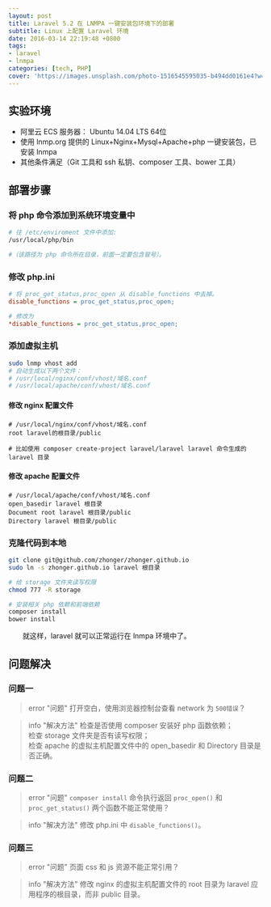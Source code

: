 ```yaml
---
layout: post
title: Laravel 5.2 在 LNMPA 一键安装包环境下的部署
subtitle: Linux 上配置 Laravel 环境
date: 2016-03-14 22:19:48 +0800
tags:
- laravel
- lnmpa
categories: [tech, PHP]
cover: 'https://images.unsplash.com/photo-1516545595035-b494dd0161e4?w=1600&h=900'
---
```


## 实验环境

- 阿里云 ECS 服务器： Ubuntu 14.04 LTS 64位
- 使用 lnmp.org 提供的 Linux+Nginx+Mysql+Apache+php 一键安装包，已安装 lnmpa
- 其他条件满足（Git 工具和 ssh 私钥、composer 工具、bower 工具）

## 部署步骤

### 将 php 命令添加到系统环境变量中

```bash
# 往 /etc/enviroment 文件中添加: 
/usr/local/php/bin

#（该路径为 php 命令所在目录，前面一定要包含冒号）。
```

### 修改 php.ini

```ini
# 将 proc_get_status,proc_open 从 disable_functions 中去掉。
disable_functions = proc_get_status,proc_open;

# 修改为
*disable_functions = proc_get_status,proc_open;
```

### 添加虚拟主机

```bash
sudo lnmp vhost add
# 自动生成以下两个文件：
# /usr/local/nginx/conf/vhost/域名.conf
# /usr/local/apache/conf/vhost/域名.conf
```

#### 修改 nginx 配置文件

```nginx
# /usr/local/nginx/conf/vhost/域名.conf
root laravel的根目录/public

# 比如使用 composer create-project laravel/laravel laravel 命令生成的 laravel 目录
```

#### 修改 apache 配置文件

```apacheconf
# /usr/local/apache/conf/vhost/域名.conf
open_basedir laravel 根目录
Document root laravel 根目录/public
Directory laravel 根目录/public
```

### 克隆代码到本地

```bash
git clone git@github.com/zhonger/zhonger.github.io
sudo ln -s zhonger.github.io laravel 根目录

# 给 storage 文件夹读写权限
chmod 777 -R storage

# 安装相关 php 依赖和前端依赖
composer install
bower install
```

&emsp;&emsp;就这样，laravel 就可以正常运行在 lnmpa 环境中了。

## 问题解决

### 问题一

> error "问题"
> 打开空白，使用浏览器控制台查看 network 为 `500错误`？

> info "解决方法"
> 检查是否使用 composer 安装好 php 函数依赖；  
> 检查 storage 文件夹是否有读写权限；  
> 检查 apache 的虚拟主机配置文件中的 open_basedir 和 Directory 目录是否正确。

### 问题二

> error "问题"
> `composer install` 命令执行返回 `proc_open()` 和 `proc_get_status()` 两个函数不能正常使用？

> info "解决方法"
> 修改 php.ini 中 `disable_functions()`。

### 问题三

> error "问题"
> 页面 css 和 js 资源不能正常引用？

> info "解决方法"
> 修改 nginx 的虚拟主机配置文件的 root 目录为 laravel 应用程序的根目录，而非 public 目录。
